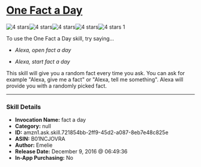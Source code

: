 # [One Fact a Day](http://alexa.amazon.com/#skills/amzn1.ask.skill.721854bb-2ff9-45d2-a087-8eb7e48c825e)
![4 stars](../../images/ic_star_black_18dp_1x.png)![4 stars](../../images/ic_star_black_18dp_1x.png)![4 stars](../../images/ic_star_black_18dp_1x.png)![4 stars](../../images/ic_star_black_18dp_1x.png)![4 stars](../../images/ic_star_border_black_18dp_1x.png) 1

To use the One Fact a Day skill, try saying...

* *Alexa, open fact a day*

* *Alexa, start fact a day*

This skill will give you a random fact every time you ask. You can ask for example "Alexa, give me a fact" or "Alexa, tell me something". Alexa will provide you with a randomly picked fact.

***

### Skill Details

* **Invocation Name:** fact a day
* **Category:** null
* **ID:** amzn1.ask.skill.721854bb-2ff9-45d2-a087-8eb7e48c825e
* **ASIN:** B01NCJOVRA
* **Author:** Emelie
* **Release Date:** December 9, 2016 @ 06:49:36
* **In-App Purchasing:** No
